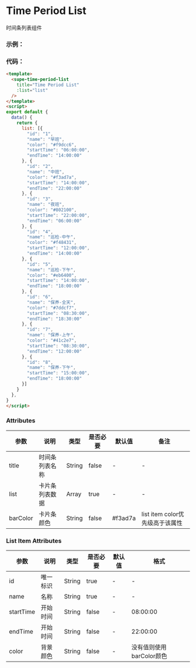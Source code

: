 # Time Period List

时间条列表组件

### 示例：

<time-period-list
    title="Time Period List"
    :list="list"
  />
<script>
  export default{
    data() {
      return {
        list: [{
            "id": "1",
            "name": "早班",
            "color": "#f9dcc6",
            "startTime": "06:00:00",
            "endTime": "14:00:00"
        }, {
            "id": "2",
            "name": "中班",
            "color": "#f3ad7a",
            "startTime": "14:00:00",
            "endTime": "22:00:00"
        }, {
            "id": "3",
            "name": "夜班",
            "color": "#802100",
            "startTime": "22:00:00",
            "endTime": "06:00:00"
        }, {
            "id": "4",
            "name": "巡检-中午",
            "color": "#f48431",
            "startTime": "12:00:00",
            "endTime": "14:00:00"
        }, {
            "id": "5",
            "name": "巡检-下午",
            "color": "#eb6400",
            "startTime": "14:00:00",
            "endTime": "18:00:00"
        }, {
            "id": "6",
            "name": "保养-全天",
            "color": "#7ddcf7",
            "startTime": "08:30:00",
            "endTime": "18:30:00"
        }, {
            "id": "7",
            "name": "保养-上午",
            "color": "#41c2e7",
            "startTime": "08:30:00",
            "endTime": "12:00:00"
        }, {
            "id": "8",
            "name": "保养-下午",
            "startTime": "15:00:00",
            "endTime": "18:00:00"
        }]
      }
    }
  }
</script>
### 代码：

```html
<template>
  <supe-time-period-list
    title="Time Period List"
    :list="list"
  />
</template>
<script>
export default {
  data() {
    return {
      list: [{
        "id": "1",
        "name": "早班",
        "color": "#f9dcc6",
        "startTime": "06:00:00",
        "endTime": "14:00:00"
      }, {
        "id": "2",
        "name": "中班",
        "color": "#f3ad7a",
        "startTime": "14:00:00",
        "endTime": "22:00:00"
      }, {
        "id": "3",
        "name": "夜班",
        "color": "#802100",
        "startTime": "22:00:00",
        "endTime": "06:00:00"
      }, {
        "id": "4",
        "name": "巡检-中午",
        "color": "#f48431",
        "startTime": "12:00:00",
        "endTime": "14:00:00"
      }, {
        "id": "5",
        "name": "巡检-下午",
        "color": "#eb6400",
        "startTime": "14:00:00",
        "endTime": "18:00:00"
      }, {
        "id": "6",
        "name": "保养-全天",
        "color": "#7ddcf7",
        "startTime": "08:30:00",
        "endTime": "18:30:00"
      }, {
        "id": "7",
        "name": "保养-上午",
        "color": "#41c2e7",
        "startTime": "08:30:00",
        "endTime": "12:00:00"
      }, {
        "id": "8",
        "name": "保养-下午",
        "startTime": "15:00:00",
        "endTime": "18:00:00"
      }]
    }
  },
}
</script>
```

### Attributes

| 参数      | 说明         | 类型        | 是否必要 | 默认值 | 备注 |
| --------- | ------------ | ----------- | ------ | ----- | ----- |
| title     | 时间条列表名称   | String    | false |  -  |  -  |
| list      | 卡片条列表数据   | Array     | true  |  -  |  -  |
| barColor  | 卡片条颜色      | String     | false |  #f3ad7a | list item color优先级高于该属性 |

### List Item Attributes
| 参数      | 说明         | 类型        | 是否必要 | 默认值 | 格式  |
| --------- | ------------ | ----------- | ------ | ----- | ----- |
| id         | 唯一标识     | String      | true    | -    | -    |
| name       | 名称         | String      | true    | -    | -    |
| startTime  | 开始时间     | String       | false    | -   | 08:00:00 |
| endTime    | 开始时间     | String       | false    | -   | 22:00:00 |
| color      | 背景颜色     | String       | false    | - | 没有值则使用barColor颜色 |
